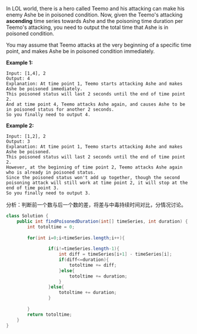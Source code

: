 In LOL world, there is a hero called Teemo and his attacking can make his enemy Ashe be in poisoned condition. Now, given the Teemo's attacking **ascending** time series towards Ashe and the poisoning time duration per Teemo's attacking, you need to output the total time that Ashe is in poisoned condition.

You may assume that Teemo attacks at the very beginning of a specific time point, and makes Ashe be in poisoned condition immediately.

**Example 1:**

```
Input: [1,4], 2
Output: 4
Explanation: At time point 1, Teemo starts attacking Ashe and makes Ashe be poisoned immediately. 
This poisoned status will last 2 seconds until the end of time point 2. 
And at time point 4, Teemo attacks Ashe again, and causes Ashe to be in poisoned status for another 2 seconds. 
So you finally need to output 4.

```

**Example 2:**

```
Input: [1,2], 2
Output: 3
Explanation: At time point 1, Teemo starts attacking Ashe and makes Ashe be poisoned. 
This poisoned status will last 2 seconds until the end of time point 2. 
However, at the beginning of time point 2, Teemo attacks Ashe again who is already in poisoned status. 
Since the poisoned status won't add up together, though the second poisoning attack will still work at time point 2, it will stop at the end of time point 3. 
So you finally need to output 3.

```



分析：判断前一个数与后一个数的差，将差与中毒持续时间对比，分情况讨论。



```java
class Solution {
    public int findPoisonedDuration(int[] timeSeries, int duration) {
        int totoltime = 0;
    
        for(int i=0;i<timeSeries.length;i++){
            
                if(i!=timeSeries.length-1){
                    int diff = timeSeries[i+1] - timeSeries[i];
                    if(diff<=duration){
                        totoltime += diff;
                    }else{
                        totoltime += duration;
                    }
                }else{
                    totoltime += duration;
                }       
            
        }
        return totoltime;
    }
}
```



